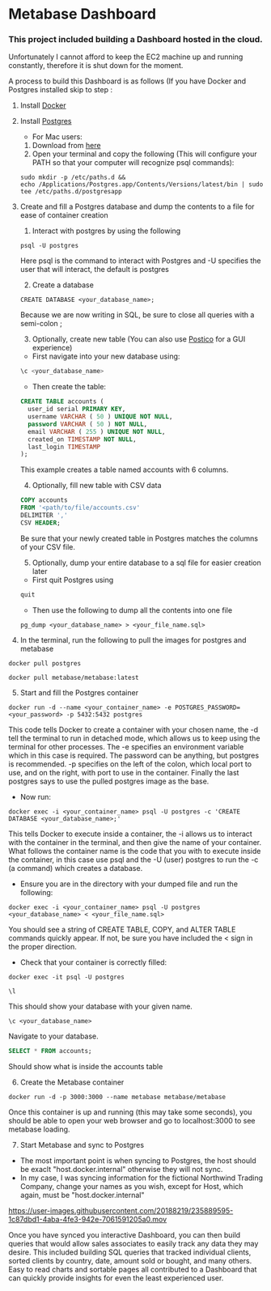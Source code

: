 # Metabase Dashboard

### This project included building a Dashboard hosted in the cloud.

Unfortunately I cannot afford to keep the EC2 machine up and running constantly, therefore it is shut down for the moment.

A process to build this Dashboard is as follows (If you have Docker and Postgres installed skip to step :
1. Install [Docker](https://docs.docker.com/get-docker/)
2. Install [Postgres](https://www.postgresql.org/download/)
   - For Mac users:
    1. Download from [here](https://postgresapp.com/downloads.html)
    2. Open your terminal and copy the following (This will configure your PATH so that your computer will recognize psql commands): 
    ```
    sudo mkdir -p /etc/paths.d && 
    echo /Applications/Postgres.app/Contents/Versions/latest/bin | sudo tee /etc/paths.d/postgresapp
    ```
3. Create and fill a Postgres database and dump the contents to a file for ease of container creation
    
    1. Interact with postgres by using the following
    ```
    psql -U postgres
    ```
    Here psql is the command to interact with Postgres and -U specifies the user that will interact, the default is postgres
    
    2. Create a database
    ```
    CREATE DATABASE <your_database_name>;
    ```
    Because we are now writing in SQL, be sure to close all queries with a semi-colon ;
    
    3. Optionally, create new table (You can also use [Postico](https://eggerapps.at/postico2/) for a GUI experience)
    - First navigate into your new database using:
    ```sql
    \c <your_database_name>
    ```
    - Then create the table:
    ```sql
    CREATE TABLE accounts (
      user_id serial PRIMARY KEY,
      username VARCHAR ( 50 ) UNIQUE NOT NULL,
      password VARCHAR ( 50 ) NOT NULL,
      email VARCHAR ( 255 ) UNIQUE NOT NULL,
      created_on TIMESTAMP NOT NULL,
      last_login TIMESTAMP 
    );
    ```
    This example creates a table named accounts with 6 columns.
    
    4. Optionally, fill new table with CSV data
    ```sql
    COPY accounts
    FROM '<path/to/file/accounts.csv'
    DELIMITER ','
    CSV HEADER;
    ```
    Be sure that your newly created table in Postgres matches the columns of your CSV file.
    
    5. Optionally, dump your entire database to a sql file for easier creation later
    - First quit Postgres using
    ```sql
    quit
     ```
    - Then use the following to dump all the contents into one file
    ```
    pg_dump <your_database_name> > <your_file_name.sql>
    ```

4. In the terminal, run the following to pull the images for postgres and metabase
  ```
  docker pull postgres
  ```
  ```
  docker pull metabase/metabase:latest
  ```

5. Start and fill the Postgres container
  ```
  docker run -d --name <your_container_name> -e POSTGRES_PASSWORD=<your_password> -p 5432:5432 postgres
  ```
  This code tells Docker to create a container with your chosen name, the -d tell the terminal to run in detached mode, which allows us to 
  keep using the terminal for other processes. The -e specifies an environment variable which in this case is required. 
  The password can be anything, but postgres is recommended. -p specifies on the left of the colon, which local port to use, and on the right, 
  with port to use in the container. Finally the last postgres says to use the pulled postgres image as the base.
  
  - Now run:
  ```
  docker exec -i <your_container_name> psql -U postgres -c 'CREATE DATABASE <your_database_name>;'
  ```
  This tells Docker to execute inside a container, the -i allows us to interact with the container in the terminal, and then give the name of your
  container. What follows the container name is the code that you with to execute inside the container, in this case use psql and the -U (user) 
  postgres to run the -c (a command) which creates a database. 
  
  - Ensure you are in the directory with your dumped file and run the following:
  ```
  docker exec -i <your_container_name> psql -U postgres <your_database_name> < <your_file_name.sql>
  ```
  You should see a string of CREATE TABLE, COPY, and ALTER TABLE commands quickly appear. If not, be sure you have included the < sign in the
  proper direction.
  
  - Check that your container is correctly filled:
  ```
  docker exec -it psql -U postgres
  ```
  
  ```
  \l
  ```
  This should show your database with your given name.
  
  ```
  \c <your_database_name>
  ```
  Navigate to your database.
  
  ```sql
  SELECT * FROM accounts;
  ```
  Should show what is inside the accounts table
  
6. Create the Metabase container
  ```
  docker run -d -p 3000:3000 --name metabase metabase/metabase
  ```
  Once this container is up and running (this may take some seconds), you should be able to open your web browser and go to localhost:3000 to 
  see metabase loading.

7. Start Metabase and sync to Postgres
 - The most important point is when syncing to Postgres, the host should be exaclt "host.docker.internal" otherwise they will not sync.
 - In my case, I was syncing information for the fictional Northwind Trading Company, change your names as you wish, except for Host, which again, must be "host.docker.internal"

https://user-images.githubusercontent.com/20188219/235889595-1c87dbd1-4aba-4fe3-942e-7061591205a0.mov


Once you have synced you interactive Dashboard, you can then build queries that would allow sales associates to easily track any data they may desire. 
This included building SQL queries that tracked individual clients, sorted clients by country, date, amount sold or bought, and many others. Easy to
read charts and sortable pages all contributed to a Dashboard that can quickly provide insights for even the least experienced user.
